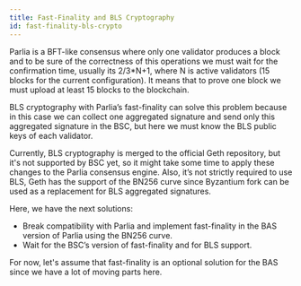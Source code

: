 ```yaml
---
title: Fast-Finality and BLS Cryptography
id: fast-finality-bls-crypto
---
```


Parlia is a BFT-like consensus where only one validator produces a block and to be sure of the correctness of this operations we must wait for the confirmation time, usually its 2/3*N+1, where N is active validators (15 blocks for the current configuration). It means that to prove one block we must upload at least 15 blocks to the blockchain. 

BLS cryptography with Parlia’s fast-finality can solve this problem because in this case we can collect one aggregated signature and send only this aggregated signature in the BSC, but here we must know the BLS public keys of each validator. 

Currently, BLS cryptography is merged to the official Geth repository, but it's not supported by BSC yet, so it might take some time to apply these changes to the Parlia consensus engine. Also, it’s not strictly required to use BLS, Geth has the support of the BN256 curve since Byzantium fork can be used as a replacement for BLS aggregated signatures.

Here, we have the next solutions:

* Break compatibility with Parlia and implement fast-finality in the BAS version of Parlia using the BN256 curve.
* Wait for the BSC’s version of fast-finality and for BLS support.

For now, let's assume that fast-finality is an optional solution for the BAS since we have a lot of moving parts here.